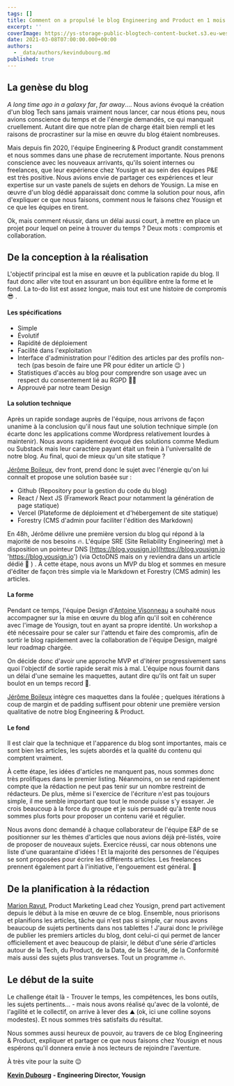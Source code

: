 ```yaml
---
tags: []
title: Comment on a propulsé le blog Engineering and Product en 1 mois
excerpt: ''
coverImage: https://ys-storage-public-blogtech-content-bucket.s3.eu-west-3.amazonaws.com/1-launch-blog-bis-bis.jpg
date: 2021-03-08T07:00:00.000+00:00
authors:
  - _data/authors/kevindubourg.md
published: true
---
```


## La genèse du blog

_A long time ago in a galaxy far_, _far away_.... Nous avions évoqué la création d'un blog Tech sans jamais vraiment nous lancer, car nous étions peu, nous avions conscience du temps et de l'énergie demandés, ce qui manquait cruellement. Autant dire que notre plan de charge était bien rempli et les raisons de procrastiner sur la mise en œuvre du blog étaient nombreuses.

Mais depuis fin 2020, l'équipe Engineering & Product grandit constamment et nous sommes dans une phase de recrutement importante. Nous prenons conscience avec les nouveaux arrivants, qu'ils soient internes ou freelances, que leur expérience chez Yousign et au sein des équipes P&E est très positive. Nous avions envie de partager ces expériences et leur expertise sur un vaste panels de sujets en dehors de Yousign. La mise en œuvre d'un blog dédié apparaissait donc comme la solution pour nous, afin d'expliquer ce que nous faisons, comment nous le faisons chez Yousign et ce que les équipes en tirent.

Ok, mais comment réussir, dans un délai aussi court, à mettre en place un projet pour lequel on peine à trouver du temps ? Deux mots : compromis et collaboration.

## De la conception à la réalisation

L'objectif principal est la mise en œuvre et la publication rapide du blog. Il faut donc aller vite tout en assurant un bon équilibre entre la forme et le fond. La to-do list est assez longue, mais tout est une histoire de compromis 😎 .

#### **Les spécifications**

- Simple
- Évolutif
- Rapidité de déploiement
- Facilité dans l'exploitation
- Interface d'administration pour l'édition des articles par des profils non-tech (pas besoin de faire une PR pour éditer un article 😉 )
- Statistiques d'accès au blog pour comprendre son usage avec un respect du consentement lié au RGPD 👮‍♂️
- Approuvé par notre team Design

#### **La solution technique**

Après un rapide sondage auprès de l'équipe, nous arrivons de façon unanime à la conclusion qu'il nous faut une solution technique simple (on écarte donc les applications comme Wordpress relativement lourdes à maintenir). Nous avons rapidement évoqué des solutions comme Medium ou Substack mais leur caractère payant était un frein à l'universalité de notre blog. Au final, quoi de mieux qu'un site statique ?

[Jérôme Boileux](https://www.linkedin.com/in/jeromeboileux/?originalSubdomain=fr), dev front, prend donc le sujet avec l'énergie qu'on lui connaît et propose une solution basée sur :

- Github (Repository pour la gestion du code du blog)
- React / Next JS (Framework React pour notamment la génération de page statique)
- Vercel (Plateforme de déploiement et d'hébergement de site statique)
- Forestry (CMS d'admin pour faciliter l'édition des Markdown)

En 48h, Jérôme délivre une première version du blog qui répond à la majorité de nos besoins 🔥. L'équipe SRE (Site Reliability Engineering) met à disposition un pointeur DNS [https://blog.yousign.io](https://blog.yousign.io 'https://blog.yousign.io') (via OctoDNS mais on y reviendra dans un article dédié 🤩 ) . À cette étape, nous avons un MVP du blog et sommes en mesure d'éditer de façon très simple via le Markdown et Forestry (CMS admin) les articles.

#### **La forme**

Pendant ce temps, l'équipe Design d'[Antoine Visonneau](https://www.linkedin.com/in/antoinevisonneau/?originalSubdomain=fr) a souhaité nous accompagner sur la mise en œuvre du blog afin qu'il soit en cohérence avec l'image de Yousign, tout en ayant sa propre identité. Un workshop a été nécessaire pour se caler sur l'attendu et faire des compromis, afin de sortir le blog rapidement avec la collaboration de l'équipe Design, malgré leur roadmap chargée.

On décide donc d'avoir une approche MVP et d'itérer progressivement sans quoi l'objectif de sortie rapide serait mis à mal. L'équipe nous fournit dans un délai d'une semaine les maquettes, autant dire qu'ils ont fait un super boulot en un temps record 🚀.

[Jérôme Boileux](https://www.linkedin.com/in/jeromeboileux/?originalSubdomain=fr) intègre ces maquettes dans la foulée ; quelques itérations à coup de margin et de padding suffisent pour obtenir une première version qualitative de notre blog Engineering & Product.

#### **Le fond**

Il est clair que la technique et l'apparence du blog sont importantes, mais ce sont bien les articles, les sujets abordés et la qualité du contenu qui comptent vraiment.

À cette étape, les idées d'articles ne manquent pas, nous sommes donc très prolifiques dans le premier listing. Néanmoins, on se rend rapidement compte que la rédaction ne peut pas tenir sur un nombre restreint de rédacteurs. De plus, même si l'exercice de l'écriture n'est pas toujours simple, il me semble important que tout le monde puisse s'y essayer. Je crois beaucoup à la force du groupe et je suis persuadé qu'à trente nous sommes plus forts pour proposer un contenu varié et régulier.

Nous avons donc demandé à chaque collaborateur de l'équipe E&P de se positionner sur les thèmes d'articles que nous avions déjà pré-listés, voire de proposer de nouveaux sujets. Exercice réussi, car nous obtenons une liste d'une quarantaine d'idées ! Et la majorité des personnes de l'équipes se sont proposées pour écrire les différents articles. Les freelances prennent également part à l'initiative, l'engouement est général. 🙌

## De la planification à la rédaction

[Marion Ravut](https://www.linkedin.com/in/marion-ravut/), Product Marketing Lead chez Yousign, prend part activement depuis le début à la mise en œuvre de ce blog. Ensemble, nous priorisons et planifions les articles, tâche qui n'est pas si simple, car nous avons beaucoup de sujets pertinents dans nos tablettes ! J'aurai donc le privilège de publier les premiers articles du blog, dont celui-ci qui permet de lancer officiellement et avec beaucoup de plaisir, le début d'une série d'articles autour de la Tech, du Product, de la Data, de la Sécurité, de la Conformité mais aussi des sujets plus transverses. Tout un programme 🔥.

## Le début de la suite

Le challenge était là - Trouver le temps, les compétences, les bons outils, les sujets pertinents... - mais nous avons réalisé qu'avec de la volonté, de l'agilité et le collectif, on arrive à lever des ⛰️ (ok, ici une colline soyons modestes). Et nous sommes très satisfaits du résultat.

Nous sommes aussi heureux de pouvoir, au travers de ce blog Engineering & Product, expliquer et partager ce que nous faisons chez Yousign et nous espérons qu'il donnera envie à nos lecteurs de rejoindre l'aventure.

À très vite pour la suite 😉

[**Kevin Dubourg**](https://www.linkedin.com/in/kevin-dubourg-586351146/) **- Engineering Director, Yousign**
